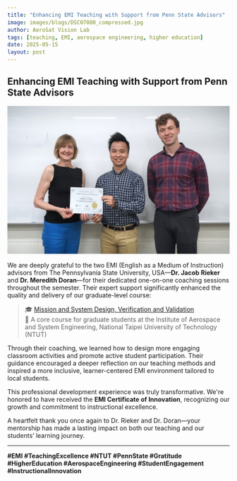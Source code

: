 ```yaml
---
title: "Enhancing EMI Teaching with Support from Penn State Advisors"
image: images/blogs/DSC07080_compressed.jpg
author: AeroSat Vision Lab
tags: [teaching, EMI, aerospace engineering, higher education]
date: 2025-05-15
layout: post
---
```


## Enhancing EMI Teaching with Support from Penn State Advisors

<img src="/images/blogs/DSC07080_compressed.jpg" alt="EMI Coaching Session at NTUT" style="max-width:100%; height:auto;">

We are deeply grateful to the two EMI (English as a Medium of Instruction) advisors from The Pennsylvania State University, USA—**Dr. Jacob Rieker** and **Dr. Meredith Doran**—for their dedicated one-on-one coaching sessions throughout the semester. Their expert support significantly enhanced the quality and delivery of our graduate-level course:

> 🎓 [Mission and System Design, Verification and Validation](https://istudy.ntut.edu.tw/info/10096524)  
> 📘 A core course for graduate students at the Institute of Aerospace and System Engineering, National Taipei University of Technology (NTUT)

Through their coaching, we learned how to design more engaging classroom activities and promote active student participation. Their guidance encouraged a deeper reflection on our teaching methods and inspired a more inclusive, learner-centered EMI environment tailored to local students.

This professional development experience was truly transformative. We're honored to have received the **EMI Certificate of Innovation**, recognizing our growth and commitment to instructional excellence.

A heartfelt thank you once again to Dr. Rieker and Dr. Doran—your mentorship has made a lasting impact on both our teaching and our students’ learning journey.

---

**#EMI #TeachingExcellence #NTUT #PennState #Gratitude #HigherEducation #AerospaceEngineering #StudentEngagement #InstructionalInnovation**
